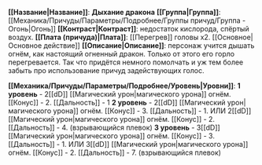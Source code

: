 **[[Название|Название]]**: **Дыхание дракона**
**[[Группа|Группа]]**: [[Механика/Причуды/Параметры/Подробнее/Группы причуд/Группа - Огонь|Огонь]] 
**[[Контраст|Контраст]]**: недостаток кислорода, спёртый воздух.
**[[Плата (причуда)|Плата]]**: [[Перегрев]] головы х2. [[Основное|Основное действие]]
**[[Описание|Описание]]**: персонаж учится дышать огнём, как настоящий огненный дракон. Только от этого его горло перегревается. Так что придётся немного помолчать и уж тем более забыть про использование причуд задействующих голос.

**[[Механика/Причуды/Параметры/Подробнее/Уровень|Уровни]]**:
**1 уровень** - 2[[dD]] [[Магический урон|магического урона]] огнём. [[Конус]] - 2. [[Дальность]] - 1
**2 уровень** - 2[[dD]] [[Магический урон|магического урона]] огнём. [[Конус]] - 3. [[Дальность]] - 1. ИЛИ 2[[dD]] [[Магический урон|магического урона]] огнём. [[Конус]] - 2. [[Дальность]] - 4. (взрывающийся плевок)
**3 уровень** - 3[[dD]] [[Магический урон|магического урона]] огнём. [[Конус]] - 3. [[Дальность]] - 1. ИЛИ 3[[dD]] [[Магический урон|магического урона]] огнём. [[Конус]] - 2. [[Дальность]] - 7. (взрывающийся плевок)